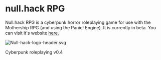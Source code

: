 # null.hack RPG
Null.hack RPG is a cyberpunk horror roleplaying game for use with the Mothership RPG (and using the Panic! Engine). It is currently in beta. You can visit it's website [here.](https://ghostctrl.github.io/null.hack/)

![Null-hack-logo-header.svg](https://gist.githubusercontent.com/ghostctrl/e89bec45cce95aecbcdf397a6a262cfc/raw/7d6d200613487deaf286662a2f963b62b8fb8c0c/null-hack-logo-header-night.svg?sanitize=true)

Cyberpunk roleplaying
v0.4
